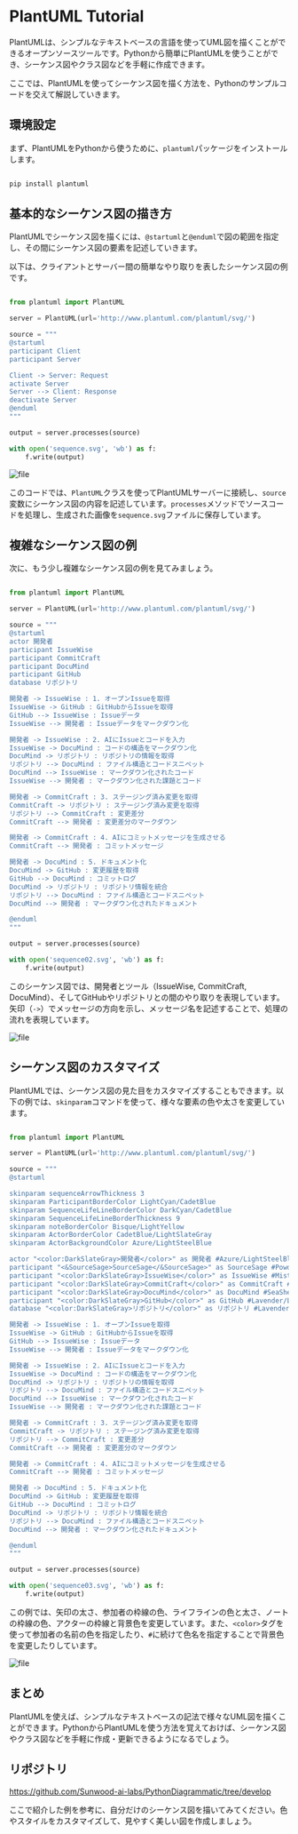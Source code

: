 # PlantUML Tutorial

PlantUMLは、シンプルなテキストベースの言語を使ってUML図を描くことができるオープンソースツールです。Pythonから簡単にPlantUMLを使うことができ、シーケンス図やクラス図などを手軽に作成できます。

ここでは、PlantUMLを使ってシーケンス図を描く方法を、Pythonのサンプルコードを交えて解説していきます。

## 環境設定

まず、PlantUMLをPythonから使うために、`plantuml`パッケージをインストールします。

```bash

pip install plantuml
```

## 基本的なシーケンス図の描き方

PlantUMLでシーケンス図を描くには、`@startuml`と`@enduml`で図の範囲を指定し、その間にシーケンス図の要素を記述していきます。

以下は、クライアントとサーバー間の簡単なやり取りを表したシーケンス図の例です。

```python

from plantuml import PlantUML

server = PlantUML(url='http://www.plantuml.com/plantuml/svg/')

source = """
@startuml
participant Client
participant Server

Client -> Server: Request
activate Server
Server --> Client: Response
deactivate Server
@enduml
"""

output = server.processes(source)

with open('sequence.svg', 'wb') as f:
    f.write(output)
```

![file](https://hamaruki.com/wp-content/uploads/2024/03/image-1711883683232.png)

このコードでは、`PlantUML`クラスを使ってPlantUMLサーバーに接続し、`source`変数にシーケンス図の内容を記述しています。`processes`メソッドでソースコードを処理し、生成された画像を`sequence.svg`ファイルに保存しています。

## 複雑なシーケンス図の例

次に、もう少し複雑なシーケンス図の例を見てみましょう。


```python

from plantuml import PlantUML

server = PlantUML(url='http://www.plantuml.com/plantuml/svg/')

source = """
@startuml
actor 開発者
participant IssueWise
participant CommitCraft
participant DocuMind
participant GitHub
database リポジトリ

開発者 -> IssueWise : 1. オープンIssueを取得
IssueWise -> GitHub : GitHubからIssueを取得
GitHub --> IssueWise : Issueデータ
IssueWise --> 開発者 : Issueデータをマークダウン化

開発者 -> IssueWise : 2. AIにIssueとコードを入力
IssueWise -> DocuMind : コードの構造をマークダウン化
DocuMind -> リポジトリ : リポジトリの情報を取得
リポジトリ --> DocuMind : ファイル構造とコードスニペット
DocuMind --> IssueWise : マークダウン化されたコード
IssueWise --> 開発者 : マークダウン化された課題とコード

開発者 -> CommitCraft : 3. ステージング済み変更を取得  
CommitCraft -> リポジトリ : ステージング済み変更を取得
リポジトリ --> CommitCraft : 変更差分
CommitCraft --> 開発者 : 変更差分のマークダウン

開発者 -> CommitCraft : 4. AIにコミットメッセージを生成させる
CommitCraft --> 開発者 : コミットメッセージ

開発者 -> DocuMind : 5. ドキュメント化
DocuMind -> GitHub : 変更履歴を取得
GitHub --> DocuMind : コミットログ
DocuMind -> リポジトリ : リポジトリ情報を統合
リポジトリ --> DocuMind : ファイル構造とコードスニペット 
DocuMind --> 開発者 : マークダウン化されたドキュメント

@enduml
"""

output = server.processes(source)

with open('sequence02.svg', 'wb') as f:
    f.write(output)
```

このシーケンス図では、開発者とツール（IssueWise, CommitCraft, DocuMind）、そしてGitHubやリポジトリとの間のやり取りを表現しています。矢印（`->`）でメッセージの方向を示し、メッセージ名を記述することで、処理の流れを表現しています。

![file](https://hamaruki.com/wp-content/uploads/2024/03/image-1711883700045.png)

## シーケンス図のカスタマイズ

PlantUMLでは、シーケンス図の見た目をカスタマイズすることもできます。以下の例では、`skinparam`コマンドを使って、様々な要素の色や太さを変更しています。

```python

from plantuml import PlantUML

server = PlantUML(url='http://www.plantuml.com/plantuml/svg/')

source = """
@startuml

skinparam sequenceArrowThickness 3
skinparam ParticipantBorderColor LightCyan/CadetBlue
skinparam SequenceLifeLineBorderColor DarkCyan/CadetBlue
skinparam SequenceLifeLineBorderThickness 9
skinparam noteBorderColor Bisque/LightYellow
skinparam ActorBorderColor CadetBlue/LightSlateGray
skinparam ActorBackgroundColor Azure/LightSteelBlue

actor "<color:DarkSlateGray>開発者</color>" as 開発者 #Azure/LightSteelBlue
participant "<&SourceSage>SourceSage</&SourceSage>" as SourceSage #PowderBlue/LightPink
participant "<color:DarkSlateGray>IssueWise</color>" as IssueWise #MistyRose/LightSkyBlue
participant "<color:DarkSlateGray>CommitCraft</color>" as CommitCraft #PeachPuff/LightSteelBlue
participant "<color:DarkSlateGray>DocuMind</color>" as DocuMind #SeaShell/LightCoral
participant "<color:DarkSlateGray>GitHub</color>" as GitHub #Lavender/LightGoldenRodYellow
database "<color:DarkSlateGray>リポジトリ</color>" as リポジトリ #LavenderBlush/LightCyan

開発者 -> IssueWise : 1. オープンIssueを取得
IssueWise -> GitHub : GitHubからIssueを取得
GitHub --> IssueWise : Issueデータ
IssueWise --> 開発者 : Issueデータをマークダウン化

開発者 -> IssueWise : 2. AIにIssueとコードを入力
IssueWise -> DocuMind : コードの構造をマークダウン化
DocuMind -> リポジトリ : リポジトリの情報を取得
リポジトリ --> DocuMind : ファイル構造とコードスニペット
DocuMind --> IssueWise : マークダウン化されたコード
IssueWise --> 開発者 : マークダウン化された課題とコード

開発者 -> CommitCraft : 3. ステージング済み変更を取得  
CommitCraft -> リポジトリ : ステージング済み変更を取得
リポジトリ --> CommitCraft : 変更差分
CommitCraft --> 開発者 : 変更差分のマークダウン

開発者 -> CommitCraft : 4. AIにコミットメッセージを生成させる
CommitCraft --> 開発者 : コミットメッセージ

開発者 -> DocuMind : 5. ドキュメント化
DocuMind -> GitHub : 変更履歴を取得
GitHub --> DocuMind : コミットログ
DocuMind -> リポジトリ : リポジトリ情報を統合
リポジトリ --> DocuMind : ファイル構造とコードスニペット 
DocuMind --> 開発者 : マークダウン化されたドキュメント

@enduml
"""

output = server.processes(source)

with open('sequence03.svg', 'wb') as f:
    f.write(output)
```

この例では、矢印の太さ、参加者の枠線の色、ライフラインの色と太さ、ノートの枠線の色、アクターの枠線と背景色を変更しています。また、`<color>`タグを使って参加者の名前の色を指定したり、`#`に続けて色名を指定することで背景色を変更したりしています。

![file](https://hamaruki.com/wp-content/uploads/2024/03/image-1711883715093.png)

## まとめ

PlantUMLを使えば、シンプルなテキストベースの記法で様々なUML図を描くことができます。PythonからPlantUMLを使う方法を覚えておけば、シーケンス図やクラス図などを手軽に作成・更新できるようになるでしょう。




## リポジトリ

https://github.com/Sunwood-ai-labs/PythonDiagrammatic/tree/develop




ここで紹介した例を参考に、自分だけのシーケンス図を描いてみてください。色やスタイルをカスタマイズして、見やすく美しい図を作成しましょう。